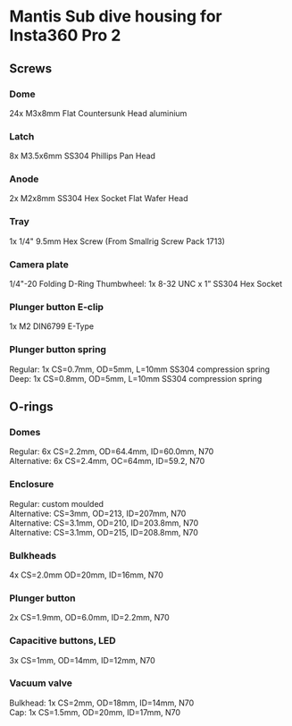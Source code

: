 # Mantis Sub dive housing for Insta360 Pro 2

## Screws

### Dome		
24x M3x8mm Flat Countersunk Head aluminium

### Latch		
8x M3.5x6mm SS304 Phillips Pan Head 

### Anode 		
2x M2x8mm SS304 Hex Socket Flat Wafer Head

### Tray
1x 1/4" 9.5mm Hex Screw	(From Smallrig Screw Pack 1713)

### Camera plate
1/4"-20 Folding D-Ring
Thumbwheel: 1x 8-32 UNC x 1” SS304 Hex Socket

### Plunger button E-clip 
1x M2 DIN6799 E-Type

### Plunger button spring		
Regular: 1x CS=0.7mm, OD=5mm, L=10mm SS304 compression spring \
Deep: 1x CS=0.8mm, OD=5mm, L=10mm SS304 compression spring


## O-rings

### Domes		
Regular: 6x CS=2.2mm, OD=64.4mm, ID=60.0mm, N70\
Alternative: 6x CS=2.4mm, OC=64mm, ID=59.2, N70

### Enclosure	
Regular: custom moulded\
Alternative: CS=3mm, OD=213, ID=207mm, N70\
Alternative: CS=3.1mm, OD=210, ID=203.8mm, N70\
Alternative: CS=3.1mm, OD=215, ID=208.8mm, N70
	
### Bulkheads	
4x CS=2.0mm OD=20mm, ID=16mm, N70

### Plunger button
2x CS=1.9mm, OD=6.0mm, ID=2.2mm, N70

### Capacitive buttons, LED
3x CS=1mm, OD=14mm, ID=12mm, N70

### Vacuum valve
Bulkhead: 1x CS=2mm, OD=18mm, ID=14mm, N70\
Cap: 1x CS=1.5mm, OD=20mm, ID=17mm, N70





